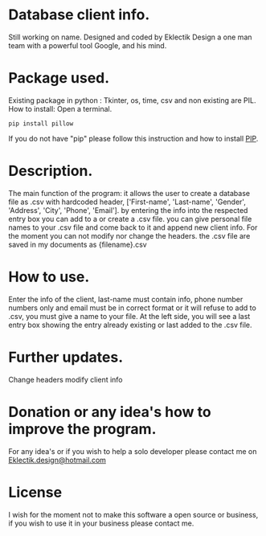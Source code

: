 # Database client info.
Still working on name. Designed and coded by Eklectik Design a one man team with a powerful tool Google, and his mind.

# Package used.
Existing package in python : Tkinter, os, time, csv and non existing are PIL. How to install:
Open a terminal.
```
pip install pillow
```
If you do not have "pip" please follow this instruction and how to install [PIP](https://phoenixnap.com/kb/install-pip-windows).

# Description.
The main function of the program: it allows the user to create a database file as .csv with hardcoded header, ['First-name', 'Last-name', 'Gender', 'Address', 'City', 'Phone', 'Email']. by entering the info into the respected entry box you can add to a or create a .csv file. you can give personal file names to your .csv file and come back to it and append new client info. For the moment you can not modify nor change the headers. the .csv file are saved in my documents as {filename}.csv

# How to use.
Enter the info of the client, last-name must contain info, phone number numbers only and email must be in correct format or it will refuse to add to .csv, you must give a name to your file. At the left side, you will see a last entry box showing the entry already existing or last added to the .csv file. 

# Further updates.
Change headers
modify client info

# Donation or any idea's how to improve the program.
For any idea's or if you wish to help a solo developer please contact me on Eklectik.design@hotmail.com

# License
I wish for the moment not to make this software a open source or business, if you wish to use it in your business please contact me.